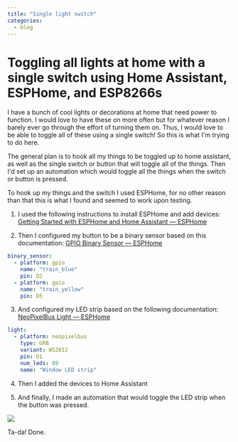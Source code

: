 ```yaml
---
title: "Single light switch"
categories:
  - blog
---
```

# Toggling all lights at home with a single switch using Home Assistant, ESPHome, and ESP8266s

I have a bunch of cool lights or decorations at home that need power to function. I would love to have these on more often but for whatever reason I barely ever go through the effort of turning them on. Thus, I would love to be able to toggle all of these using a single switch! So this is what I'm trying to do here.

The general plan is to hook all my things to be toggled up to home assistant, as well as the single switch or button that will toggle all of the things. Then I'd set up an automation which would toggle all the things when the switch or button is pressed.

To hook up my things and the switch I used ESPHome, for no other reason than that this is what I found and seemed to work upon testing.

1. I used the following instructions to install ESPHome and add devices: [Getting Started with ESPHome and Home Assistant &#8212; ESPHome](https://esphome.io/guides/getting_started_hassio.html)
  
2. Then I configured my button to be a binary sensor based on this documentation: [GPIO Binary Sensor &#8212; ESPHome](https://esphome.io/components/binary_sensor/gpio.html)
  

```yaml
binary_sensor:
  - platform: gpio
    name: "train_blue"
    pin: D2
  - platform: gpio
    name: "train_yellow"
    pin: D5
```

3. And configured my LED strip based on the following documentation: [NeoPixelBus Light — ESPHome](https://esphome.io/components/light/neopixelbus.html)
  

```yaml
light:
  - platform: neopixelbus
    type: GRB
    variant: WS2812
    pin: D1
    num_leds: 89
    name: "Window LED strip"
```

4. Then I added the devices to Home Assistant
  
5. And finally, I made an automation that would toggle the LED strip when the button was pressed.

![]({{site.url}}/assets/images/automation.png)

Ta-da! Done.
